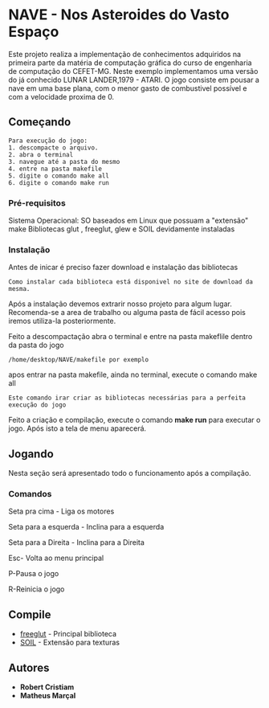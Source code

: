 # NAVE - Nos Asteroides do Vasto Espaço

Este projeto realiza a implementação de conhecimentos adquiridos na primeira parte da matéria de computação gráfica do curso de engenharia de computação do CEFET-MG. Neste exemplo implementamos uma versão do já conhecido LUNAR LANDER,1979 - ATARI. 
O jogo consiste em pousar a nave em uma base plana, com o menor gasto de combustivel possível e com a velocidade proxima de 0.    

## Começando

```
Para execução do jogo:
1. descompacte o arquivo.
2. abra o terminal 
3. navegue até a pasta do mesmo
4. entre na pasta makefile
5. digite o comando make all
6. digite o comando make run
```


### Pré-requisitos

Sistema Operacional: SO baseados em Linux que possuam a "extensão" make
Bibliotecas glut , freeglut, glew e SOIL devidamente instaladas

### Instalação 
 
 Antes de inicar é preciso fazer download e instalação das bibliotecas

```
Como instalar cada biblioteca está disponivel no site de download da mesma.
```

Após a instalação devemos extrarir nosso projeto para algum lugar. Recomenda-se a area de trabalho ou alguma pasta de fácil acesso pois iremos utiliza-la posteriormente.

Feito a descompactação abra o terminal e entre na pasta makeflile dentro da pasta do jogo  

```
/home/desktop/NAVE/makefile por exemplo
```

apos entrar na pasta makefile, ainda no terminal, execute o comando make all
```
Este comando irar criar as bibliotecas necessárias para a perfeita execução do jogo
``` 

Feito a criação e compilação, execute o comando **make run** para executar o jogo. Após isto a tela de menu aparecerá.

## Jogando
Nesta seção será apresentado todo o funcionamento após a compilação.


### Comandos

Seta pra cima - Liga os motores

Seta para a esquerda - Inclina para a esquerda

Seta para a Direita - Inclina para a Direita

Esc- Volta ao menu principal

P-Pausa o jogo

R-Reinicia o jogo


## Compile

* [freeglut](http://freeglut.sourceforge.net/docs/install.php) - Principal biblioteca
* [SOIL](https://www.lonesock.net/soil.html) - Extensão para texturas


## Autores

* **Robert Cristiam** 
* **Matheus Marçal** 

